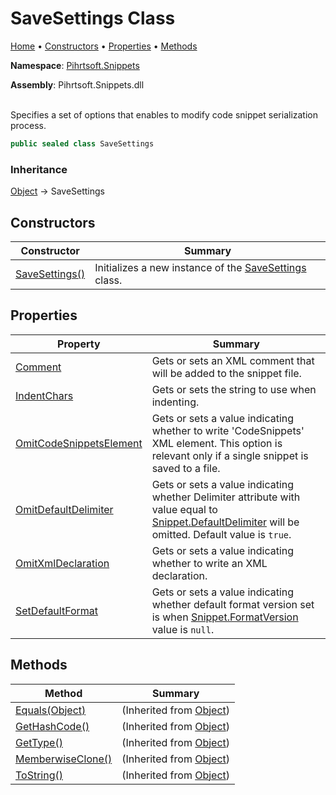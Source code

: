 # SaveSettings Class

[Home](../../../README.md) &#x2022; [Constructors](#constructors) &#x2022; [Properties](#properties) &#x2022; [Methods](#methods)

**Namespace**: [Pihrtsoft.Snippets](../README.md)

**Assembly**: Pihrtsoft\.Snippets\.dll

\
Specifies a set of options that enables to modify code snippet serialization process\.

```csharp
public sealed class SaveSettings
```

### Inheritance

[Object](https://docs.microsoft.com/en-us/dotnet/api/system.object) &#x2192; SaveSettings

## Constructors

| Constructor | Summary |
| ----------- | ------- |
| [SaveSettings()](-ctor/README.md) | Initializes a new instance of the [SaveSettings](./README.md) class\. |

## Properties

| Property | Summary |
| -------- | ------- |
| [Comment](Comment/README.md) | Gets or sets an XML comment that will be added to the snippet file\. |
| [IndentChars](IndentChars/README.md) | Gets or sets the string to use when indenting\. |
| [OmitCodeSnippetsElement](OmitCodeSnippetsElement/README.md) | Gets or sets a value indicating whether to write 'CodeSnippets' XML element\. This option is relevant only if a single snippet is saved to a file\. |
| [OmitDefaultDelimiter](OmitDefaultDelimiter/README.md) | Gets or sets a value indicating whether Delimiter attribute with value equal to [Snippet.DefaultDelimiter](../Snippet/DefaultDelimiter/README.md) will be omitted\. Default value is `true`\. |
| [OmitXmlDeclaration](OmitXmlDeclaration/README.md) | Gets or sets a value indicating whether to write an XML declaration\. |
| [SetDefaultFormat](SetDefaultFormat/README.md) | Gets or sets a value indicating whether default format version set is when [Snippet.FormatVersion](../Snippet/FormatVersion/README.md) value is `null`\. |

## Methods

| Method | Summary |
| ------ | ------- |
| [Equals(Object)](https://docs.microsoft.com/en-us/dotnet/api/system.object.equals) |  \(Inherited from [Object](https://docs.microsoft.com/en-us/dotnet/api/system.object)\) |
| [GetHashCode()](https://docs.microsoft.com/en-us/dotnet/api/system.object.gethashcode) |  \(Inherited from [Object](https://docs.microsoft.com/en-us/dotnet/api/system.object)\) |
| [GetType()](https://docs.microsoft.com/en-us/dotnet/api/system.object.gettype) |  \(Inherited from [Object](https://docs.microsoft.com/en-us/dotnet/api/system.object)\) |
| [MemberwiseClone()](https://docs.microsoft.com/en-us/dotnet/api/system.object.memberwiseclone) |  \(Inherited from [Object](https://docs.microsoft.com/en-us/dotnet/api/system.object)\) |
| [ToString()](https://docs.microsoft.com/en-us/dotnet/api/system.object.tostring) |  \(Inherited from [Object](https://docs.microsoft.com/en-us/dotnet/api/system.object)\) |

